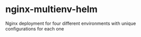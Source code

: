 # nginx-multienv-helm
Nginx deployment for four different environments with unique configurations for each one

